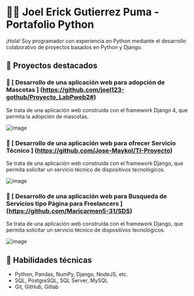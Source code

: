 
# 👨‍💻 Joel Erick Gutierrez Puma - Portafolio Python

¡Hola! Soy programador con experiencia en Python mediante el desarrollo colaborativo de proyectos basados en Python y Django.

## 📂 Proyectos destacados

### 🧮 [ Desarrollo de una aplicación web para adopción de Mascotas ] (https://github.com/joel123-gothub/Proyecto_LabPweb2#)
Se trata de una aplicación web construida con el framework Django 4, que permita la adopción de mascotas.

![image](https://github.com/user-attachments/assets/d7143e52-0e56-4f00-b7a4-b12fefa871ff)

### 🧮 [ Desarrollo de una aplicación web para ofrecer Servicio Técnico ] (https://github.com/Jose-Maykol/TI-Proyecto)
Se trata de una aplicación web construida con el framework Django, que permita solicitar un servicio técnico de dispositivos tecnológicos.

![image](https://github.com/user-attachments/assets/14aa0752-3dc9-4a3e-9810-d3b44fb4d94b)

### 🧮 [ Desarrollo de una aplicación web para Busqueda de Servicios tipo Página para Freelancers ] (https://github.com/Maricarmen5-31/SDS)
Se trata de una aplicación web construida con el framework Django, que permita solicitar un servicio técnico de dispositivos tecnológicos.

![image](https://github.com/user-attachments/assets/6aad0397-703c-44e7-887e-3d38b38fc85d)

## 🧰 Habilidades técnicas

- Python, Pandas, NumPy, Django, NodeJS, etc.
- SQL, PostgreSQL, SQL Server, MySQL
- Git, GitHub, Gitlab
